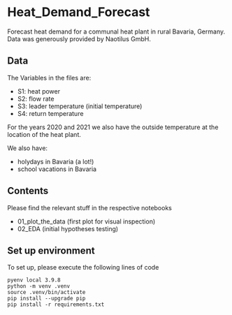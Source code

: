 # Heat_Demand_Forecast
Forecast heat demand for a communal heat plant in rural Bavaria, Germany. Data was generously provided by Naotilus GmbH. 

## Data
The Variables in the files are:
* S1: heat power
* S2: flow rate
* S3: leader temperature (initial temperature)
* S4: return temperature

For the years 2020 and 2021 we also have the outside temperature at the location of the heat plant. 

We also have: 
* holydays in Bavaria (a lot!)
* school vacations in Bavaria

## Contents
Please find the relevant stuff in the respective notebooks
* 01_plot_the_data (first plot for visual inspection)
* 02_EDA (initial hypotheses testing)

## Set up environment
To set up, please execute the following lines of code

~~~
pyenv local 3.9.8
python -m venv .venv
source .venv/bin/activate
pip install --upgrade pip
pip install -r requirements.txt
~~~
